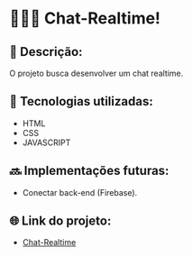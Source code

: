 # 👩🏽‍💻 Chat-Realtime!

## 📝 Descrição:
O projeto busca desenvolver um chat realtime.

## 🔧 Tecnologias utilizadas:
* HTML
* CSS
* JAVASCRIPT  

## 🔜 Implementações futuras:
* Conectar back-end (Firebase).

## 🌐 Link do projeto:
* [Chat-Realtime]()